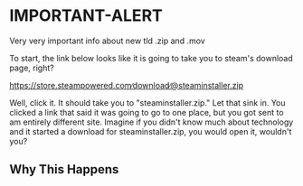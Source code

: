 # IMPORTANT-ALERT
Very very important info about new tld .zip and .mov

To start, the link below looks like it is going to take you to steam's download page, right?

https://store.steampowered.com∕download∕@steaminstaller.zip
         
Well, click it. It should take you to "steaminstaller.zip."
Let that sink in. You clicked a link that said it was going to go to one place, but you got sent to am entirely different site. Imagine if you didn't know much about technology and it started a download for steaminstaller.zip, you would open it, wouldn't you?

## Why This Happens

